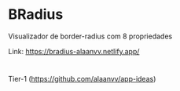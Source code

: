 # BRadius

Visualizador de border-radius com 8 propriedades

Link: https://bradius-alaanvv.netlify.app/

#

Tier-1 (https://github.com/alaanvv/app-ideas)
